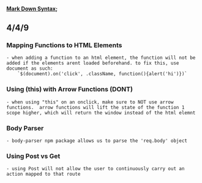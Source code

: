 #### [Mark Down Syntax](https://www.markdownguide.org/basic-syntax/#code);

## 4/4/9
### Mapping Functions to HTML Elements
    - when adding a function to an html element, the function will not be added if the elements arent loaded beforehand. to fix this, use document as such:
        `$(document).on('click', .className, function(){alert('hi')})`

### Using (this) with Arrow Functions (DONT)
    - when using "this" on an onclick, make sure to NOT use arrow functions.  arrow functions will lift the state of the function 1 scope higher, which will return the window instead of the html elemnt

### Body Parser
    - body-parser npm package allows us to parse the 'req.body' object

### Using Post vs Get
    - using Post will not allow the user to continuously carry out an action mapped to that route


